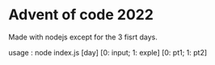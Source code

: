 
# Advent of code 2022

Made with nodejs except for the 3 fisrt days.

usage : node index.js [day] [0: input; 1: exple] [0: pt1; 1: pt2]


